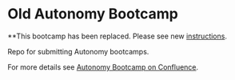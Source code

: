 # Old Autonomy Bootcamp

**This bootcamp has been replaced. Please see new [instructions](https://uwarg-docs.atlassian.net/l/cp/hxn691Wi).

Repo for submitting Autonomy bootcamps.

For more details see [Autonomy Bootcamp on Confluence](https://uwarg-docs.atlassian.net/wiki/spaces/BOOT/pages/1544290340/Autonomy+Bootcamp).
